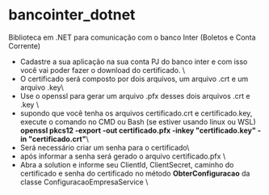 # bancointer_dotnet
Biblioteca em .NET para comunicação com o banco Inter (Boletos e Conta Corrente)


- Cadastre a sua aplicação na sua conta PJ do banco inter e com isso você vai poder fazer o download do certificado.  \
- O certificado será composto por dois arquivos, um arquivo .crt e um arquivo .key\
- Use o openssl para gerar um arquivo .pfx desses dois arquivos .crt e .key  \
- supondo que você tenha os arquivos certificado.crt e certificado.key, execute o comando no CMD ou Bash (se estiver usando linux ou WSL) <b>openssl pkcs12 -export -out certificado.pfx -inkey "certificado.key" -in "certificado.crt"</b>\
- Será necessário criar um senha para o certificado\
- após informar a senha será gerado o arquivo certificado.pfx \
- Abra a solution  e informe seu ClientId, ClientSecret, caminho do certificado e senha do certificado no método  <b>ObterConfiguracao</b> da  classe ConfiguracaoEmpresaService \
